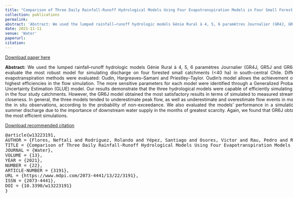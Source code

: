 ```yaml
---
title: "Comparison of Three Daily Rainfall-Runoff Hydrological Models Using Four Evapotranspiration Models in Four Small Forested Watersheds with Different Land Cover in South-Central Chile."
collection: publications
permalink: 
abstract: 'Abstract: We used the lumped rainfall–runoff hydrologic models Génie Rural à 4, 5, 6 paramètres Journalier (GR4J, GR5J and GR6J) to evaluate the most robust model for simulating discharge on four forested small catchments (<40 ha) in south-central Chile. Different evapotranspiration methods were evaluated: Oudin, Hargreaves–Samani and Priestley–Taylor. Oudin’s model allows the achievement of the highest efficiencies in the flow simulation. The more sensitive parameters for each model were identified through a Generalized Probability Uncertainty Estimation (GLUE) model. Our results demonstrate that the three hydrological models were capable of efficiently simulating flow in the four study catchments. However, the GR6J model obtained the most satisfactory results in terms of simulated to measured streamflow closeness. In general, the three models tended to underestimate peak flow, as well as underestimate and overestimate flow events in most of the in situ observations, according to the probability of non-exceedance. We also evaluated the models’ performance in a simulation of summer discharge due to the importance of downstream water supply in the months of greatest scarcity. Again, we found that GR6J obtained the most efficient simulations.'
date: 2021-11-11
venue: 'Water'
paperurl: 
citation: 
---
```

[Download paper here](https://www.mdpi.com/2073-4441/13/22/3191)

<style>
body{
max-width: 1180px;
width: 98%;
margin: 0px auto;
/* text-align: justify; */
}
</style>

<div align="justify">
<p>
<strong>Abstract:</strong> We used the lumped rainfall–runoff hydrologic models Génie Rural à 4, 5, 6 paramètres Journalier (GR4J, GR5J and GR6J) to evaluate the most robust model for simulating discharge on four forested small catchments (&lt;40 ha) in south-central Chile. Different evapotranspiration methods were evaluated: Oudin, Hargreaves–Samani and Priestley–Taylor. Oudin’s model allows the achievement of the highest efficiencies in the flow simulation. The more sensitive parameters for each model were identified through a Generalized Probability Uncertainty Estimation (GLUE) model. Our results demonstrate that the three hydrological models were capable of efficiently simulating flow in the four study catchments. However, the GR6J model obtained the most satisfactory results in terms of simulated to measured streamflow closeness. In general, the three models tended to underestimate peak flow, as well as underestimate and overestimate flow events in most of the in situ observations, according to the probability of non-exceedance. We also evaluated the models’ performance in a simulation of summer discharge due to the importance of downstream water supply in the months of greatest scarcity. Again, we found that GR6J obtained the most efficient simulations.
</p>
</div>

<p><a href="https://www.mdpi.com/2073-4441/13/22/3191" target="_blank" rel="noopener noreferrer">Download recommended citation</a></p>
<div>
<a name="w13223191"></a>
<pre>
@article{w13223191,
AUTHOR = {Flores, Neftali and Rodríguez, Rolando and Yépez, Santiago and Osores, Victor and Rau, Pedro and Rivera, Diego and Balocchi, Francisco},
TITLE = {Comparison of Three Daily Rainfall-Runoff Hydrological Models Using Four Evapotranspiration Models in Four Small Forested Watersheds with Different Land Cover in South-Central Chile},
JOURNAL = {Water},
VOLUME = {13},
YEAR = {2021},
NUMBER = {22},
ARTICLE-NUMBER = {3191},
URL = {https://www.mdpi.com/2073-4441/13/22/3191},
ISSN = {2073-4441},
DOI = {10.3390/w13223191}
}
</pre>
</div>
